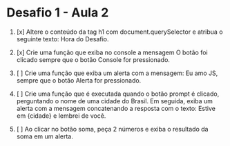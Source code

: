 # Desafio 1 - Aula 2

1. [x] Altere o conteúdo da tag h1 com document.querySelector e atribua o seguinte texto: Hora do Desafio.

2. [x] Crie uma função que exiba no console a mensagem O botão foi clicado sempre que o botão Console for pressionado.

3. [ ] Crie uma função que exiba um alerta com a mensagem: Eu amo JS, sempre que o botão Alerta for pressionado.

4. [ ] Crie uma função que é executada quando o botão prompt é clicado, perguntando o nome de uma cidade do Brasil. Em seguida, exiba um alerta com a mensagem concatenando a resposta com o texto: Estive em {cidade} e lembrei de você.

5. [ ] Ao clicar no botão soma, peça 2 números e exiba o resultado da soma em um alerta.

